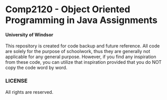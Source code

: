 # Comp2120 - Object Oriented Programming in Java Assignments
#### University of Windsor
This repository is created for code backup and future reference. 
All code are solely for the purpose of schoolwork, thus they are
generally not applicable for any general purpose.
However, if you find any inspiration from these code, you can
utilize that inspiration provided that you do NOT copy the code
word by word.

### LICENSE
All rights are reserved.
